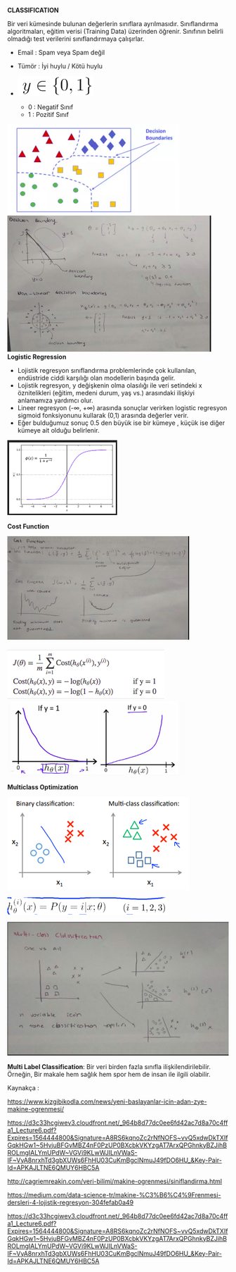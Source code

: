 **CLASSIFICATION**

Bir veri kümesinde bulunan değerlerin sınıflara ayrılmasıdır. Sınıflandırma algoritmaları, eğitim verisi (Training Data) üzerinden öğrenir.
Sınıfının belirli olmadığı test verilerini sınıflandırmaya çalışırlar.

- Email : Spam veya Spam değil
- Tümör : İyi huylu / Kötü huylu 
- ![](https://github.com/Ferihann/Intern-Notes/blob/master/Screenshot%20from%202019-07-28%2020-44-34.png)

  - 0 : Negatif Sınıf 
  - 1 : Pozitif Sınıf 

![](https://github.com/Ferihann/Intern-Notes/blob/master/Screenshot%20from%202019-07-28%2022-21-12.png)
![](https://github.com/Ferihann/Intern-Notes/blob/master/Screenshot%20from%202019-07-28%2023-05-38.png)
**Logistic Regression**

- Lojistik regresyon sınıflandırma problemlerinde çok kullanılan, endüstride ciddi karşılığı olan modellerin başında gelir.
- Lojistik regresyon, y değişkenin olma olasılığı ile veri setindeki x öznitelikleri (eğitim, medeni durum, yaş vs.) 
arasındaki ilişkiyi anlamamıza yardımcı olur.
- Lineer regresyon (-∞, +∞) arasında sonuçlar verirken logistic regresyon sigmoid fonksiyonunu kullarak (0,1) arasında değerler
verir.
- Eğer bulduğumuz sonuç 0.5 den büyük ise bir kümeye , küçük ise diğer kümeye ait olduğu belirlenir.


![](https://github.com/Ferihann/Intern-Notes/blob/master/Screenshot%20from%202019-07-28%2022-28-38.png)

**Cost Function**

![](https://github.com/Ferihann/Intern-Notes/blob/master/Screenshot%20from%202019-07-28%2022-49-05.png)

![](https://github.com/Ferihann/Intern-Notes/blob/master/Screenshot%20from%202019-07-28%2022-39-27.png)
![](https://github.com/Ferihann/Intern-Notes/blob/master/Screenshot%20from%202019-07-28%2022-51-48.png)

**Multiclass Optimization**

![](https://github.com/Ferihann/Intern-Notes/blob/master/Screenshot%20from%202019-07-28%2022-58-20.png)

![](https://github.com/Ferihann/Intern-Notes/blob/master/Screenshot%20from%202019-07-28%2023-00-54.png)

![](https://github.com/Ferihann/Intern-Notes/blob/master/Screenshot%20from%202019-07-28%2023-06-00.png)

**Multi Label Classification**: 
Bir veri birden fazla sınıfla ilişkilendirilebilir. Örneğin, Bir makale hem sağlık hem spor hem de insan ile ilgili olabilir.














Kaynakça :

https://www.kizgibikodla.com/news/yeni-baslayanlar-icin-adan-zye-makine-ogrenmesi/

https://d3c33hcgiwev3.cloudfront.net/_964b8d77dc0ee6fd42ac7d8a70c4ffa1_Lecture6.pdf?Expires=1564444800&Signature=A8RS6kqnoZc2rNfNOFS~vvQ5xdwDkTXIfGqkHGw1~5HvjuBFGvMBZ4nF0PzUP0BXcbkVKYzgAT7ArxQPGhnkyBZJihBROLmgIALYmUPdW~VGVi9KLwWJILnVWaS-IF~VyA8nrxhTd3gbXUWs6FhHU03CuKmBgclNmuJ49fDO6HU_&Key-Pair-Id=APKAJLTNE6QMUY6HBC5A

http://cagriemreakin.com/veri-bilimi/makine-ogrenmesi/siniflandirma.html

https://medium.com/data-science-tr/makine-%C3%B6%C4%9Frenmesi-dersleri-4-lojistik-regresyon-304fefab0a49

https://d3c33hcgiwev3.cloudfront.net/_964b8d77dc0ee6fd42ac7d8a70c4ffa1_Lecture6.pdf?Expires=1564444800&Signature=A8RS6kqnoZc2rNfNOFS~vvQ5xdwDkTXIfGqkHGw1~5HvjuBFGvMBZ4nF0PzUP0BXcbkVKYzgAT7ArxQPGhnkyBZJihBROLmgIALYmUPdW~VGVi9KLwWJILnVWaS-IF~VyA8nrxhTd3gbXUWs6FhHU03CuKmBgclNmuJ49fDO6HU_&Key-Pair-Id=APKAJLTNE6QMUY6HBC5A


